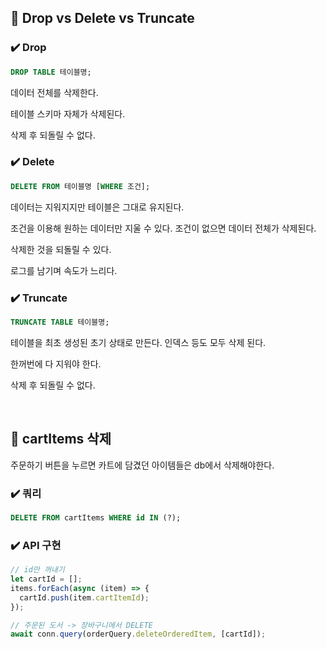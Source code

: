 ## 📍 Drop vs Delete vs Truncate

### ✔️ Drop

```sql
DROP TABLE 테이블명;
```

데이터 전체를 삭제한다.

테이블 스키마 자체가 삭제된다.

삭제 후 되돌릴 수 없다.

### ✔️ Delete

```sql
DELETE FROM 테이블명 [WHERE 조건];
```

데이터는 지워지지만 테이블은 그대로 유지된다.

조건을 이용해 원하는 데이터만 지울 수 있다. 조건이 없으면 데이터 전체가 삭제된다.

삭제한 것을 되돌릴 수 있다.

로그를 남기며 속도가 느리다.

### ✔️ Truncate

```sql
TRUNCATE TABLE 테이블명;
```

테이블을 최초 생성된 초기 상태로 만든다. 인덱스 등도 모두 삭제 된다.

한꺼번에 다 지워야 한다.

삭제 후 되돌릴 수 없다.

<br/>

## 📍 cartItems 삭제

주문하기 버튼을 누르면 카트에 담겼던 아이템들은 db에서 삭제해야한다.

### ✔️ 쿼리

```sql
DELETE FROM cartItems WHERE id IN (?);
```

### ✔️ API 구현

```jsx
// id만 꺼내기
let cartId = [];
items.forEach(async (item) => {
  cartId.push(item.cartItemId);
});

// 주문된 도서 -> 장바구니에서 DELETE
await conn.query(orderQuery.deleteOrderedItem, [cartId]);
```
